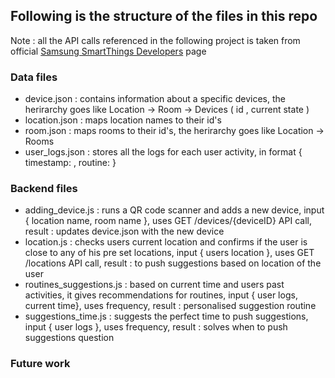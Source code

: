 ## Following is the structure of the files in this repo
Note : all the API calls referenced in the following project is taken from official [Samsung SmartThings Developers](https://developer.smartthings.com/docs/api/public) page

### Data files
- device.json :  contains information about a specific devices, the herirarchy goes like Location -> Room -> Devices ( id , current state )
- location.json : maps location names to their id's
- room.json : maps rooms to their id's, the herirarchy goes like Location -> Rooms
- user_logs.json :  stores all the logs for each user activity, in format { timestamp: , routine: }

### Backend files
- adding_device.js : runs a QR code scanner and adds a new device, input { location name, room name }, uses GET /devices/{deviceID} API call, result : updates device.json with the new device
- location.js : checks users current location and confirms if the user is close to any of his pre set locations, input { users location }, uses GET /locations API call, result : to push suggestions based on location of the user
- routines_suggestions.js : based on current time and users past activities, it gives recommendations for routines, input { user logs, current time}, uses frequency, result : personalised suggestion routine 
- suggestions_time.js : suggests the perfect time to push suggestions, input { user logs }, uses frequency, result : solves when to push suggestions question



### Future work

